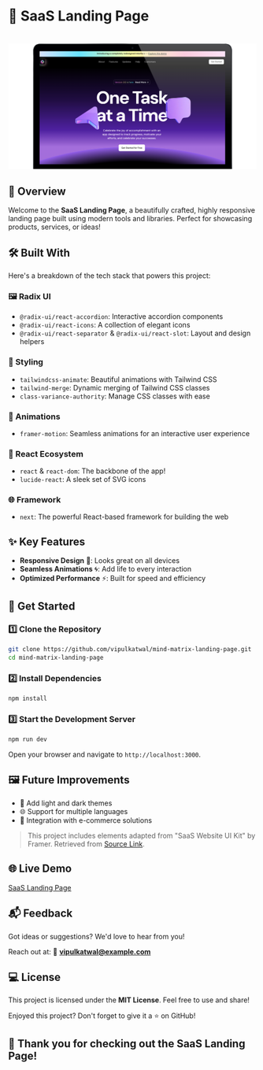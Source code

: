 # 🚀 SaaS Landing Page

ㅤ
![image](public/preview.png)

## 🎯 Overview
Welcome to the **SaaS Landing Page**, a beautifully crafted, highly responsive landing page built using modern tools and libraries. Perfect for showcasing products, services, or ideas!

## 🛠️ Built With
Here's a breakdown of the tech stack that powers this project:

### 🖼️ Radix UI
- `@radix-ui/react-accordion`: Interactive accordion components
- `@radix-ui/react-icons`: A collection of elegant icons
- `@radix-ui/react-separator` & `@radix-ui/react-slot`: Layout and design helpers

### 🎨 Styling
- `tailwindcss-animate`: Beautiful animations with Tailwind CSS
- `tailwind-merge`: Dynamic merging of Tailwind CSS classes
- `class-variance-authority`: Manage CSS classes with ease

### 🎥 Animations
- `framer-motion`: Seamless animations for an interactive user experience

### 🧩 React Ecosystem
- `react` & `react-dom`: The backbone of the app!
- `lucide-react`: A sleek set of SVG icons

### 🌐 Framework
- `next`: The powerful React-based framework for building the web

## ✨ Key Features
- **Responsive Design** 🌟: Looks great on all devices
- **Seamless Animations** 🌀: Add life to every interaction
- **Optimized Performance** ⚡: Built for speed and efficiency


## 🚀 Get Started

### 1️⃣ Clone the Repository
```bash
git clone https://github.com/vipulkatwal/mind-matrix-landing-page.git
cd mind-matrix-landing-page
```

### 2️⃣ Install Dependencies
```bash
npm install
```

### 3️⃣ Start the Development Server
```bash
npm run dev
```

Open your browser and navigate to `http://localhost:3000`.

## 🖼️ Future Improvements
- 🌈 Add light and dark themes
- 🌐 Support for multiple languages
- 🛒 Integration with e-commerce solutions

> This project includes elements adapted from "SaaS Website UI Kit" by Framer. Retrieved from [Source Link](https://www.figma.com/community/file/1347551304372055519).

## 🌐 Live Demo
[SaaS Landing Page](https://mind-matrix-landing-page.vercel.app)


## 📬 Feedback
Got ideas or suggestions? We'd love to hear from you!

Reach out at: 📧 **vipulkatwal@example.com**

## 💻 License
This project is licensed under the **MIT License**. Feel free to use and share!

Enjoyed this project? Don't forget to give it a ⭐ on GitHub!

## 🎉 Thank you for checking out the SaaS Landing Page!
